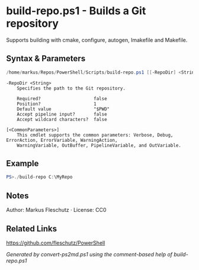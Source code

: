 # build-repo.ps1 - Builds a Git repository

Supports building with cmake, configure, autogen, Imakefile and Makefile.

## Syntax & Parameters
```powershell
/home/markus/Repos/PowerShell/Scripts/build-repo.ps1 [[-RepoDir] <String>] [<CommonParameters>]
```

```
-RepoDir <String>
    Specifies the path to the Git repository.
    
    Required?                    false
    Position?                    1
    Default value                "$PWD"
    Accept pipeline input?       false
    Accept wildcard characters?  false
```

```
[<CommonParameters>]
    This cmdlet supports the common parameters: Verbose, Debug, ErrorAction, ErrorVariable, WarningAction, 
    WarningVariable, OutBuffer, PipelineVariable, and OutVariable.
```

## Example
```powershell
PS>./build-repo C:\MyRepo
```


## Notes
Author: Markus Fleschutz · License: CC0

## Related Links
https://github.com/fleschutz/PowerShell

*Generated by convert-ps2md.ps1 using the comment-based help of build-repo.ps1*

